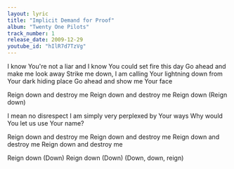 ```yaml
---
layout: lyric
title: "Implicit Demand for Proof"
album: "Twenty One Pilots"
track_number: 1
release_date: 2009-12-29
youtube_id: "hIlR7d7TzVg"
---
```


I know You're not a liar and I know You could set fire this day
Go ahead and make me look away
Strike me down, I am calling Your lightning down from Your dark hiding place
Go ahead and show me Your face

Reign down and destroy me
Reign down and destroy me
Reign down (Reign down)

I mean no disrespect
I am simply very perplexed by Your ways
Why would You let us use Your name?

Reign down and destroy me
Reign down and destroy me
Reign down and destroy me
Reign down and destroy me

Reign down (Down)
Reign down (Down)
(Down, down, reign)